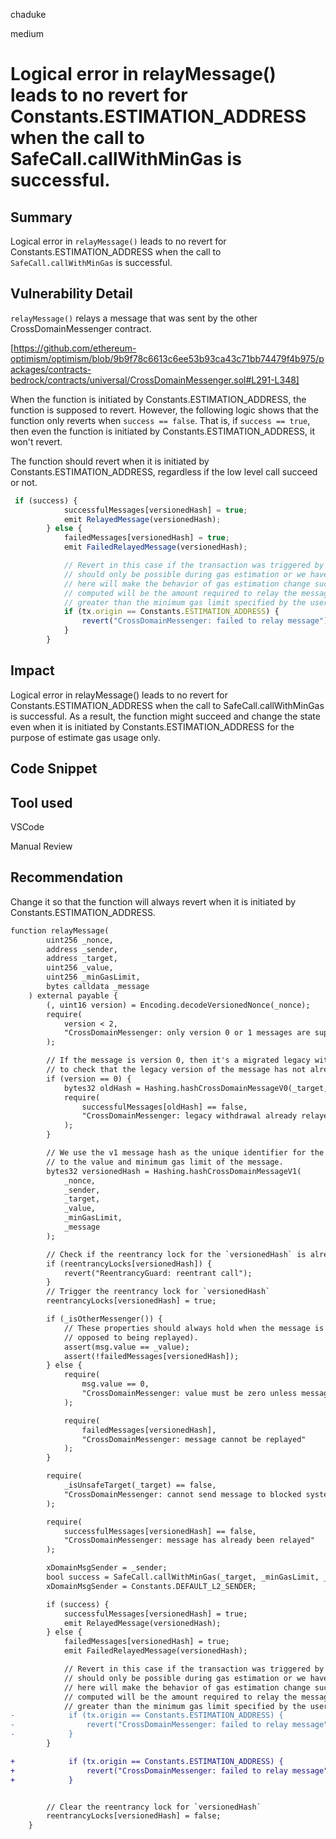 chaduke

medium

# Logical error in relayMessage() leads to no revert for Constants.ESTIMATION_ADDRESS when the call to SafeCall.callWithMinGas is successful.

## Summary
Logical error in ``relayMessage()`` leads to no revert for Constants.ESTIMATION_ADDRESS when the call to ``SafeCall.callWithMinGas`` is successful.

## Vulnerability Detail

``relayMessage()`` relays a message that was sent by the other CrossDomainMessenger contract.

[https://github.com/ethereum-optimism/optimism/blob/9b9f78c6613c6ee53b93ca43c71bb74479f4b975/packages/contracts-bedrock/contracts/universal/CrossDomainMessenger.sol#L291-L348]

When the function is initiated by Constants.ESTIMATION_ADDRESS, the function is supposed to revert. However, the following logic shows that the function only reverts when ``success == false``. That is, if ``success == true``, then even the function is initiated by Constants.ESTIMATION_ADDRESS, it won't revert. 

The function should revert when it is initiated by Constants.ESTIMATION_ADDRESS, regardless if the low level call succeed or not.

```javascript
 if (success) {
            successfulMessages[versionedHash] = true;
            emit RelayedMessage(versionedHash);
        } else {
            failedMessages[versionedHash] = true;
            emit FailedRelayedMessage(versionedHash);

            // Revert in this case if the transaction was triggered by the estimation address. This
            // should only be possible during gas estimation or we have bigger problems. Reverting
            // here will make the behavior of gas estimation change such that the gas limit
            // computed will be the amount required to relay the message, even if that amount is
            // greater than the minimum gas limit specified by the user.
            if (tx.origin == Constants.ESTIMATION_ADDRESS) {
                revert("CrossDomainMessenger: failed to relay message");
            }
        }
```

## Impact
Logical error in relayMessage() leads to no revert for Constants.ESTIMATION_ADDRESS when the call to SafeCall.callWithMinGas is successful. As a result, the function might succeed and change the state even when it is initiated by Constants.ESTIMATION_ADDRESS  for the purpose of estimate gas usage only.


## Code Snippet

## Tool used
VSCode

Manual Review

## Recommendation
Change it so that the function will always revert when it is initiated by Constants.ESTIMATION_ADDRESS.

```diff
function relayMessage(
        uint256 _nonce,
        address _sender,
        address _target,
        uint256 _value,
        uint256 _minGasLimit,
        bytes calldata _message
    ) external payable {
        (, uint16 version) = Encoding.decodeVersionedNonce(_nonce);
        require(
            version < 2,
            "CrossDomainMessenger: only version 0 or 1 messages are supported at this time"
        );

        // If the message is version 0, then it's a migrated legacy withdrawal. We therefore need
        // to check that the legacy version of the message has not already been relayed.
        if (version == 0) {
            bytes32 oldHash = Hashing.hashCrossDomainMessageV0(_target, _sender, _message, _nonce);
            require(
                successfulMessages[oldHash] == false,
                "CrossDomainMessenger: legacy withdrawal already relayed"
            );
        }

        // We use the v1 message hash as the unique identifier for the message because it commits
        // to the value and minimum gas limit of the message.
        bytes32 versionedHash = Hashing.hashCrossDomainMessageV1(
            _nonce,
            _sender,
            _target,
            _value,
            _minGasLimit,
            _message
        );

        // Check if the reentrancy lock for the `versionedHash` is already set.
        if (reentrancyLocks[versionedHash]) {
            revert("ReentrancyGuard: reentrant call");
        }
        // Trigger the reentrancy lock for `versionedHash`
        reentrancyLocks[versionedHash] = true;

        if (_isOtherMessenger()) {
            // These properties should always hold when the message is first submitted (as
            // opposed to being replayed).
            assert(msg.value == _value);
            assert(!failedMessages[versionedHash]);
        } else {
            require(
                msg.value == 0,
                "CrossDomainMessenger: value must be zero unless message is from a system address"
            );

            require(
                failedMessages[versionedHash],
                "CrossDomainMessenger: message cannot be replayed"
            );
        }

        require(
            _isUnsafeTarget(_target) == false,
            "CrossDomainMessenger: cannot send message to blocked system address"
        );

        require(
            successfulMessages[versionedHash] == false,
            "CrossDomainMessenger: message has already been relayed"
        );

        xDomainMsgSender = _sender;
        bool success = SafeCall.callWithMinGas(_target, _minGasLimit, _value, _message);
        xDomainMsgSender = Constants.DEFAULT_L2_SENDER;

        if (success) {
            successfulMessages[versionedHash] = true;
            emit RelayedMessage(versionedHash);
        } else {
            failedMessages[versionedHash] = true;
            emit FailedRelayedMessage(versionedHash);

            // Revert in this case if the transaction was triggered by the estimation address. This
            // should only be possible during gas estimation or we have bigger problems. Reverting
            // here will make the behavior of gas estimation change such that the gas limit
            // computed will be the amount required to relay the message, even if that amount is
            // greater than the minimum gas limit specified by the user.
-            if (tx.origin == Constants.ESTIMATION_ADDRESS) {
-                revert("CrossDomainMessenger: failed to relay message");
-            }
        }

+            if (tx.origin == Constants.ESTIMATION_ADDRESS) {
+                revert("CrossDomainMessenger: failed to relay message");
+            }


        // Clear the reentrancy lock for `versionedHash`
        reentrancyLocks[versionedHash] = false;
    }
```